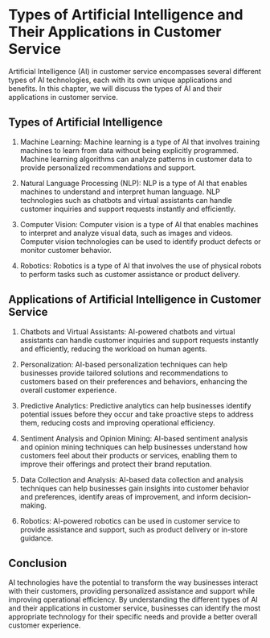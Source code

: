 Types of Artificial Intelligence and Their Applications in Customer Service
========================================================================================================================

Artificial Intelligence (AI) in customer service encompasses several different types of AI technologies, each with its own unique applications and benefits. In this chapter, we will discuss the types of AI and their applications in customer service.

Types of Artificial Intelligence
--------------------------------

1. Machine Learning: Machine learning is a type of AI that involves training machines to learn from data without being explicitly programmed. Machine learning algorithms can analyze patterns in customer data to provide personalized recommendations and support.

2. Natural Language Processing (NLP): NLP is a type of AI that enables machines to understand and interpret human language. NLP technologies such as chatbots and virtual assistants can handle customer inquiries and support requests instantly and efficiently.

3. Computer Vision: Computer vision is a type of AI that enables machines to interpret and analyze visual data, such as images and videos. Computer vision technologies can be used to identify product defects or monitor customer behavior.

4. Robotics: Robotics is a type of AI that involves the use of physical robots to perform tasks such as customer assistance or product delivery.

Applications of Artificial Intelligence in Customer Service
-----------------------------------------------------------

1. Chatbots and Virtual Assistants: AI-powered chatbots and virtual assistants can handle customer inquiries and support requests instantly and efficiently, reducing the workload on human agents.

2. Personalization: AI-based personalization techniques can help businesses provide tailored solutions and recommendations to customers based on their preferences and behaviors, enhancing the overall customer experience.

3. Predictive Analytics: Predictive analytics can help businesses identify potential issues before they occur and take proactive steps to address them, reducing costs and improving operational efficiency.

4. Sentiment Analysis and Opinion Mining: AI-based sentiment analysis and opinion mining techniques can help businesses understand how customers feel about their products or services, enabling them to improve their offerings and protect their brand reputation.

5. Data Collection and Analysis: AI-based data collection and analysis techniques can help businesses gain insights into customer behavior and preferences, identify areas of improvement, and inform decision-making.

6. Robotics: AI-powered robotics can be used in customer service to provide assistance and support, such as product delivery or in-store guidance.

Conclusion
----------

AI technologies have the potential to transform the way businesses interact with their customers, providing personalized assistance and support while improving operational efficiency. By understanding the different types of AI and their applications in customer service, businesses can identify the most appropriate technology for their specific needs and provide a better overall customer experience.
